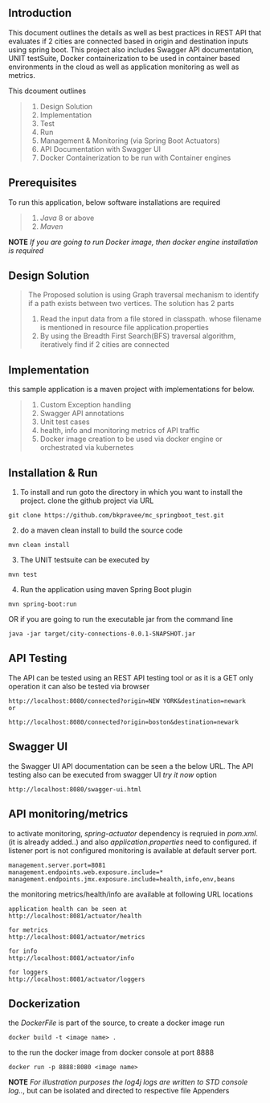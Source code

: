 ## Introduction
This document outlines the details as well as best practices in REST API that evaluates if 2 cities are connected based in origin and destination inputs using spring boot. This project also includes Swagger API documentation, UNIT testSuite, Docker containerization to be used in container based environments in the cloud as well as application monitoring as well as metrics.

This dcoument outlines 
> 1. Design Solution
> 2. Implementation
> 3. Test
> 4. Run
> 5. Management & Monitoring (via Spring Boot Actuators)
> 6. API Documentation with Swagger UI
> 7. Docker Containerization to be run with Container engines


 
## Prerequisites
To run this application, below software installations are required

> 1. *Java* 8 or above
> 2. *Maven* 

**NOTE** *If you are going to run Docker image, then docker engine installation is required*
 
## Design Solution

> The Proposed solution is using Graph traversal mechanism to identify if a path exists between two vertices. 
> The solution has 2 parts
> 1. Read the input data from a file stored in classpath. whose filename is mentioned in resource file application.properties
> 2. By using the Breadth First Search(BFS) traversal algorithm, iteratively find if 2 cities are connected 


## Implementation
this sample application is a  maven project with implementations for below.

> 1. Custom Exception handling
> 2. Swagger API annotations
> 3. Unit test cases
> 4. health, info and monitoring metrics of API traffic
> 5. Docker image creation to be used via docker engine or orchestrated via kubernetes

## Installation & Run
  
 1. To install and run goto the directory in which you want to install the project.
clone the github project via URL

```git
git clone https://github.com/bkpravee/mc_springboot_test.git

```
 2. do  a maven clean install to build the source code
```maven
mvn clean install

```
3. The UNIT testsuite can be executed by
```maven
mvn test

```

4. Run the application using maven Spring Boot plugin
```maven
mvn spring-boot:run 
```
  OR if you are going to run the executable jar from the command line 

```command line
java -jar target/city-connections-0.0.1-SNAPSHOT.jar

```
 
## API Testing
The API can be tested using an REST API testing tool or as it is a GET only operation it can also be tested via browser
 
```
http://localhost:8080/connected?origin=NEW YORK&destination=newark
or 

http://localhost:8080/connected?origin=boston&destination=newark
```
## Swagger UI
the Swagger UI API documentation can be seen a the below URL. The API testing also can be executed from swagger UI *try it now* option
```
http://localhost:8080/swagger-ui.html
```
## API monitoring/metrics
to activate monitoring, *spring-actuator* dependency is reqruied in *pom.xml*. (it is already added..) and also *application.properties* need to configured. if listener port is not configured monitoring is available at default server port.
```
management.server.port=8081
management.endpoints.web.exposure.include=*
management.endpoints.jmx.exposure.include=health,info,env,beans
```
the monitoring metrics/health/info are available at following URL locations
```
application health can be seen at 
http://localhost:8081/actuator/health

for metrics
http://localhost:8081/actuator/metrics

for info
http://localhost:8081/actuator/info

for loggers
http://localhost:8081/actuator/loggers

```

## Dockerization

the *DockerFile* is part of the source, to create a docker image run
```docker
docker build -t <image name> .
```

to the run the docker image from docker console at port 8888
```docker
docker run -p 8888:8080 <image name>
```


**NOTE** *For illustration purposes the log4j logs are written to STD console log..*, but can be isolated and directed to respective file Appenders
